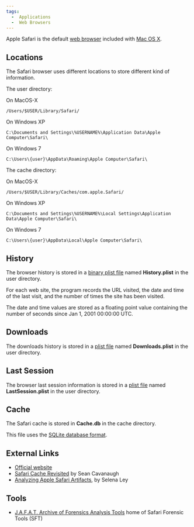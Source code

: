 ```yaml
---
tags:
  -  Applications
  -  Web Browsers
---
```

Apple Safari is the default [web browser](web_browser.md)
included with [Mac OS X](mac_os_x.md).

## Locations

The Safari browser uses different locations to store different kind of
information.

The user directory:

On MacOS-X

    /Users/$USER/Library/Safari/

On Windows XP

    C:\Documents and Settings\%USERNAME%\Application Data\Apple Computer\Safari\

On Windows 7

    C:\Users\{user}\AppData\Roaming\Apple Computer\Safari\

The cache directory:

On MacOS-X

    /Users/$USER/Library/Caches/com.apple.Safari/

On Windows XP

    C:\Documents and Settings\%USERNAME%\Local Settings\Application Data\Apple Computer\Safari\

On Windows 7

    C:\Users\{user}\AppData\Local\Apple Computer\Safari\

## History

The browser history is stored in a [binary plist
file](property_list.md) named **History.plist** in the user
directory.

For each web site, the program records the URL visited, the date and
time of the last visit, and the number of times the site has been
visited.

The date and time values are stored as a floating point value containing
the number of seconds since Jan 1, 2001 00:00:00 UTC.

## Downloads

The downloads history is stored in a [plist
file](property_list.md) named **Downloads.plist** in the user
directory.

## Last Session

The browser last session information is stored in a [plist
file](property_list.md) named **LastSession.plist** in the user
directory.

## Cache

The Safari cache is stored in **Cache.db** in the cache directory.

This file uses the [SQLite database
format](sqlite_database_format.md).

## External Links

- [Official website](http://www.apple.com/macosx/features/safari/)
- [Safari Cache
  Revisited](http://www.appleexaminer.com/files/Safari_Cache.db_Revisited.pdf)
  by Sean Cavanaugh
- [Analyzing Apple Safari
  Artifacts](http://www.appleexaminer.com/MacsAndOS/Analysis/HowTo/SafariBrowserAnalysis/SafariBrowserAnalysis.html),
  by Selena Ley

## Tools

- [J.A.F.A.T. Archive of Forensics Analysis
  Tools](http://jafat.sourceforge.net/) home of Safari Forensic Tools
  (SFT)
